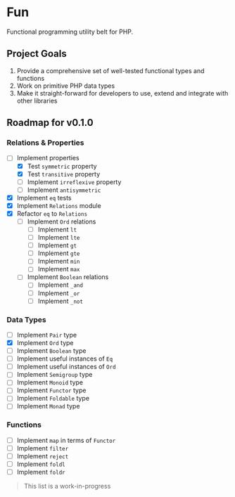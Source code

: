 # Fun

Functional programming utility belt for PHP.

## Project Goals

1. Provide a comprehensive set of well-tested functional types and functions
2. Work on primitive PHP data types
3. Make it straight-forward for developers to use, extend and integrate with
  other libraries

## Roadmap for v0.1.0

### Relations & Properties

- [ ] Implement properties
  - [x] Test `symmetric` property
  - [x] Test `transitive` property
  - [ ] Implement `irreflexive` property
  - [ ] Implement `antisymmetric`
- [x] Implement `eq` tests
- [x] Implement `Relations` module
- [x] Refactor `eq` to `Relations`
  - [ ] Implement `Ord` relations
    - [ ] Implement `lt`
    - [ ] Implement `lte`
    - [ ] Implement `gt`
    - [ ] Implement `gte`
    - [ ] Implement `min`
    - [ ] Implement `max`
  - [ ] Implement `Boolean` relations
    - [ ] Implement `_and`
    - [ ] Implement `_or`
    - [ ] Implement `_not`

### Data Types

- [ ] Implement `Pair` type
- [x] Implement `Ord` type
- [ ] Implement `Boolean` type
- [ ] Implement useful instances of `Eq`
- [ ] Implement useful instances of `Ord`
- [ ] Implement `Semigroup` type
- [ ] Implement `Monoid` type
- [ ] Implement `Functor` type
- [ ] Implement `Foldable` type
- [ ] Implement `Monad` type

### Functions

- [ ] Implement `map` in terms of `Functor`
- [ ] Implement `filter`
- [ ] Implement `reject`
- [ ] Implement `foldl`
- [ ] Implement `foldr`

> This list is a work-in-progress
